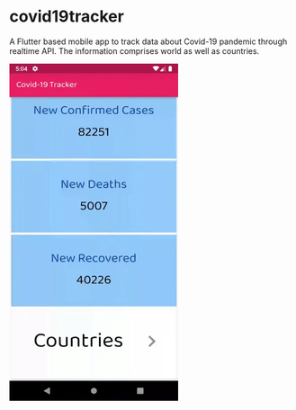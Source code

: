 
# covid19tracker
A Flutter based mobile app to track data about Covid-19 pandemic through realtime API. The information comprises world as well as countries.

![](covid19-tracker.gif)
